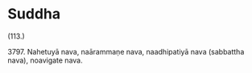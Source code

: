 

# Suddha







(113.)

3797\. Nahetuyā nava, naārammaṇe nava, naadhipatiyā nava (sabbattha nava), noavigate nava.



